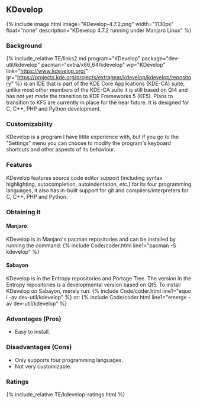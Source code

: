 ## KDevelop
{% include image.html image="KDevelop-4.7.2.png" width="1130px" float="none" description="KDevelop 4.7.2 running under Manjaro Linux" %}

### Background
{% include_relative TE/links2.md program="KDevelop" package="dev-util/kdevelop" pacman="extra/x86_64/kdevelop" wp="KDevelop" link="https://www.kdevelop.org/" gr="https://projects.kde.org/projects/extragear/kdevelop/kdevelop/repository" %} is an IDE that is part of the KDE Core Applications (KDE-CA) suite, unlike most other members of the KDE-CA suite it is still based on Qt4 and has not yet made the transition to KDE Frameworks 5 (KF5). Plans to transition to KF5 are currently in place for the near future. It is designed for C, C++, PHP and Python development.

### Customizability
KDevelop is a program I have little experience with, but if you go to the "Settings" menu you can choose to modify the program's keyboard shortcuts and other aspects of its behaviour.

### Features
KDevelop features source code editor support (including syntax highlighting, autocompletion, autoindentation, *etc.*) for its four programming languages, it also has in-built support for git and compilers/interpreters for C, C++, PHP and Python.

### Obtaining It
#### Manjaro
KDevelop is in Manjaro's pacman repositories and can be installed by running the command:
{% include Code/coder.html line1="pacman -S kdevelop" %}

#### Sabayon
KDevelop is in the Entropy repositories and Portage Tree. The version in the Entropy repositories is a developmental version based on Qt5. To install KDevelop on Sabayon, merely run:
{% include Code/coder.html line1="equo i -av dev-util/kdevelop" %}
or:
{% include Code/coder.html line1="emerge -av dev-util/kdevelop" %}

### Advantages (Pros)
* Easy to install.

### Disadvantages (Cons)
* Only supports four programming languages.
* Not very customizable.

### Ratings
{% include_relative TE/kdevelop-ratings.html %}

